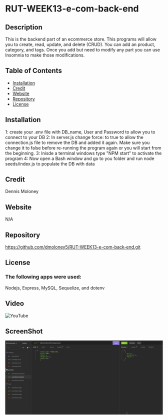 # RUT-WEEK13-e-com-back-end
## Description
 This is the backend part of an ecommerce store.  This programs will allow you to create, read, update, and delete (CRUD).  You can add an product, category, and tags.  Once you add but need to modify any part you can use Insomnia to make those modifications.  

  
  ## Table of Contents
  * [Installation](#installation)
  * [Credit](#credit)
  * [Website](#Website)
  * [Repository](#Repository)
  * [License](#License)
  
  ## Installation
  1: create your .env file with DB_name, User and Password to allow you to connect to your DB
  2: In server.js change force: to true to allow the connection.js file to remove the DB and added it again.  Make sure you change it to false before     re-running the program again or you will start from the beginning.
  3: Inisde a terminal windows type "NPM start" to activate the program
  4: Now open a Bash window and go to you folder and run node seeds/index.js to populate the DB with data

  ## Credit
  Dennis Moloney

  ## Website
  N/A

  ## Repository
  https://github.com/dmoloney5/RUT-WEEK13-e-com-back-end.git

  ## License
  ### The following apps were used: 
  Nodejs, Express, MySQL, Sequelize, and dotenv
  
  ## Video
  ![YouTube](https://youtu.be/-cLQGEAh0ns)

  ## ScreenShot
  ![screenshot](https://github.com/dmoloney5/RUT-WEEK13-e-com-back-end/blob/main/asset/Ecommerce-Backend.jpg)